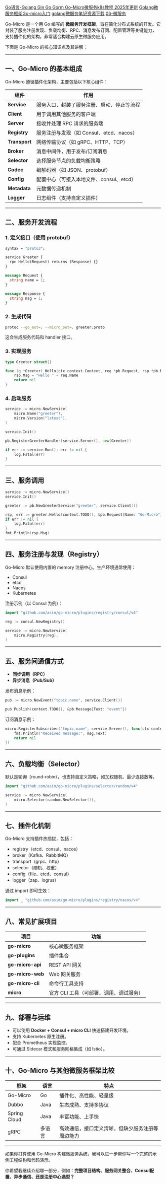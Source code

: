 
[Go语言-Golang Gin Go Gorm Go-Micro微服务k8s教程 2025年更新](https://www.bilibili.com/video/BV1XY4y1t76G?p=76)
[Golang微服务框架Go-micro入门](https://www.bilibili.com/video/BV1JK4y1a7o4/)
[golang微服务笔记资源下载](https://gitcode.com/Open-source-documentation-tutorial/5b043)
[06-微服务](https://github.com/overnote/over-golang/tree/master/06-%E5%BE%AE%E6%9C%8D%E5%8A%A1)
[]()
[]()


Go-Micro 是一个用 Go 编写的 **微服务开发框架**，旨在简化分布式系统的开发。它封装了服务注册发现、负载均衡、RPC、消息发布订阅、配置管理等关键能力，支持插件化的架构，非常适合构建云原生微服务应用。

下面是 Go-Micro 的核心知识点及其讲解：

---

## 一、Go-Micro 的基本组成

Go-Micro 遵循插件化架构，主要包括以下核心组件：

| 组件            | 作用                           |
| ------------- | ---------------------------- |
| **Service**   | 服务入口，封装了服务注册、启动、停止等流程        |
| **Client**    | 用于调用其他服务的客户端                 |
| **Server**    | 接收并处理 RPC 请求的服务端             |
| **Registry**  | 服务注册与发现（如 Consul、etcd、nacos） |
| **Transport** | 网络传输协议（如 gRPC、HTTP、TCP）      |
| **Broker**    | 消息中间件，用于发布/订阅消息              |
| **Selector**  | 选择服务节点的负载均衡策略                |
| **Codec**     | 编解码器（如 JSON、protobuf）        |
| **Config**    | 配置中心（可接入本地文件、consul、etcd）    |
| **Metadata**  | 元数据传递机制                      |
| **Logger**    | 日志组件（支持自定义插件）                |

---

## 二、服务开发流程

### 1. 定义接口（使用 protobuf）

```protobuf
syntax = "proto3";

service Greeter {
  rpc Hello(Request) returns (Response) {}
}

message Request {
  string name = 1;
}

message Response {
  string msg = 1;
}
```

### 2. 生成代码

```bash
protoc --go_out=. --micro_out=. greeter.proto
```

这会生成服务代码和 handler 接口。

### 3. 实现服务

```go
type Greeter struct{}

func (g *Greeter) Hello(ctx context.Context, req *pb.Request, rsp *pb.Response) error {
    rsp.Msg = "Hello " + req.Name
    return nil
}
```

### 4. 启动服务

```go
service := micro.NewService(
    micro.Name("greeter"),
    micro.Version("latest"),
)

service.Init()

pb.RegisterGreeterHandler(service.Server(), new(Greeter))

if err := service.Run(); err != nil {
    log.Fatal(err)
}
```

---

## 三、服务调用

```go
service := micro.NewService()
service.Init()

greeter := pb.NewGreeterService("greeter", service.Client())

rsp, err := greeter.Hello(context.TODO(), &pb.Request{Name: "Go-Micro"})
if err != nil {
    log.Fatal(err)
}
fmt.Println(rsp.Msg)
```

---

## 四、服务注册与发现（Registry）

Go-Micro 默认使用内置的 memory 注册中心。生产环境通常使用：

* Consul
* etcd
* Nacos
* Kubernetes

注册示例（以 Consul 为例）：

```go
import "github.com/asim/go-micro/plugins/registry/consul/v4"

reg := consul.NewRegistry()

service := micro.NewService(
    micro.Registry(reg),
)
```

---

## 五、服务间通信方式

* **同步调用（RPC）**
* **异步消息（Pub/Sub）**

发布消息示例：

```go
pub := micro.NewEvent("topic.name", service.Client())

pub.Publish(context.TODO(), &pb.Message{Text: "event"})
```

订阅消息示例：

```go
micro.RegisterSubscriber("topic.name", service.Server(), func(ctx context.Context, msg *pb.Message) error {
    fmt.Println("Received message:", msg.Text)
    return nil
})
```

---

## 六、负载均衡（Selector）

默认是轮询（round-robin），也支持自定义策略，如加权随机、最少连接数等。

```go
import "github.com/asim/go-micro/plugins/selector/random/v4"

service := micro.NewService(
    micro.Selector(random.NewSelector()),
)
```

---

## 七、插件化机制

Go-Micro 支持插件热插拔，包括：

* registry（etcd、consul、nacos）
* broker（Kafka、RabbitMQ）
* transport（grpc、http）
* selector（随机、权重）
* config（file、etcd、consul）
* logger（zap、logrus）

通过 import 即可生效：

```go
import _ "github.com/asim/go-micro/plugins/registry/nacos/v4"
```

---

## 八、常见扩展项目

| 项目               | 功能                     |
| ---------------- | ---------------------- |
| **go-micro**     | 核心微服务框架                |
| **go-plugins**   | 插件集合                   |
| **go-micro-api** | REST API 网关            |
| **go-micro-web** | Web 网关服务               |
| **go-micro-cli** | 命令行工具支持                |
| **micro**        | 官方 CLI 工具（可部署、调用、调试服务） |

---

## 九、部署与运维

* 可以使用 **Docker + Consul + micro CLI** 快速搭建开发环境。
* 支持 Kubernetes 原生注册。
* 配合 Prometheus 实现监控。
* 可通过 Sidecar 模式和服务网格集成（如 Istio）。

---

## 十、Go-Micro 与其他微服务框架比较

| 框架           | 语言   | 特点                       |
| ------------ | ---- | ------------------------ |
| Go-Micro     | Go   | 插件化、高性能、轻量级              |
| Dubbo        | Java | 生态成熟、支持多协议               |
| Spring Cloud | Java | 丰富功能、上手快                 |
| gRPC         | 多语言  | 高效通信，接口定义清晰，但缺少服务注册等周边能力 |

---

如果你打算使用 Go-Micro 构建微服务系统，我可以进一步帮你写一个完整的示例工程结构和代码演示。

你希望我继续介绍哪一部分，例如：**完整项目结构、服务网关整合、Consul配置、异步通信、还是注册中心选型？**
